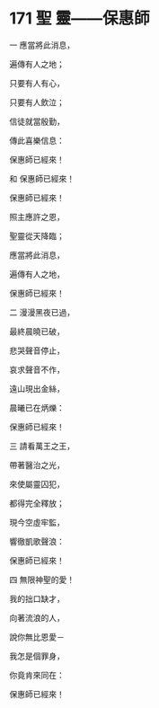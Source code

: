 # 171 聖 靈——保惠師

一 應當將此消息，

遍傳有人之地；

只要有人有心，

只要有人飲泣；

信徒就當殷勤，

傳此喜樂信息：

保惠師已經來！

和 保惠師已經來！

保惠師已經來！

照主應許之恩，

聖靈從天降臨；

應當將此消息，

遍傳有人之地，

保惠師已經來！

二 漫漫黑夜已過，

最終晨曉已破，

悲哭聲音停止，

哀求聲音不作，

遠山現出金絲，

晨曦已在炳爍：

保惠師已經來！

三 請看萬王之王，

帶著醫治之光，

來使屬靈囚犯，

都得完全釋放；

現今空虛牢監，

響徹凱歌聲浪：

保惠師已經來！

四 無限神聖的愛！

我的拙口缺才，

向著流浪的人，

說你無比恩愛－

我怎是個罪身，

你竟肯來同在：

保惠師已經來！

